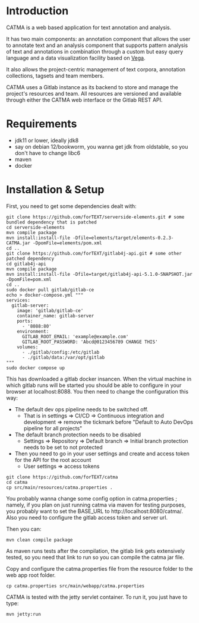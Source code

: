 # Introduction

CATMA is a web based application for text annotation and analysis.

It has two main components: an annotation component that allows the user to annotate text and an analysis component that supports pattern analysis of text and annotations in combination through a custom but easy query language and a data visualization facility based on [Vega](https://vega.github.io/vega/).

It also allows the project-centric management of text corpora, annotation collections, tagsets and team members.

CATMA uses a Gitlab instance as its backend to store and manage the project's resources and team. All resources are versioned and available through either the CATMA web interface or the Gitlab REST API.

# Requirements
 * jdk11 or lower, ideally jdk8
  * say on debian 12/bookworm, you wanna get jdk from oldstable, so you don't have to change libc6
 * maven
 * docker

# Installation & Setup
First, you need to get some dependencies dealt with:
```
git clone https://github.com/forTEXT/serverside-elements.git # some bundled dependency that is patched
cd serverside-elements
mvn compile package
mvn install:install-file -Dfile=elements/target/elements-0.2.3-CATMA.jar -DpomFile=elements/pom.xml
cd ..
git clone https://github.com/forTEXT/gitlab4j-api.git # some other patched dependency
cd gitlab4j-api
mvn compile package
mvn install:install-file -Dfile=target/gitlab4j-api-5.1.0-SNAPSHOT.jar -DpomFile=pom.xml
cd ..
sudo docker pull gitlab/gitlab-ce
echo > docker-compose.yml """
services:
  gitlab-server:
    image: 'gitlab/gitlab-ce'
    container_name: gitlab-server
    ports:
      - '8088:80'
    environment:
      GITLAB_ROOT_EMAIL: 'example@example.com'
      GITLAB_ROOT_PASSWORD: 'Abcd@0123456789 CHANGE THIS'
    volumes:
      - ./gitlab/config:/etc/gitlab
      - ./gitlab/data:/var/opt/gitlab
"""
sudo docker compose up
```

This has downloaded a gitlab docker insancen. When the virtual machine in which gitlab
runs will be started you should be able to configure in your browser at localhost:8088.
You then need to change the configuration this way:
 * The default dev ops pipeline needs to be switched off.
   * That is in settings => CI/CD => Continuous integration and development => remove
     the tickmark before "Default to Auto DevOps pipeline for all projects"
 * The default branch protection needs to be disabled
   * Settings => Repository => Default branch => Initial branch protection needs to be
     set to not protected
 * Then you need to go in your user settings and create and access token for the API
   for the root account
   * User settings => access tokens

```
git clone https://github.com/forTEXT/catma
cd catma
cp src/main/resources/catma.properties .
```

You probably wanna change some config option in catma.properties ; namely, if you
plan on just running catma via maven for testing purposes, you probably want
to set the BASE_URL to http://localhost:8080/catma/. Also you need to configure the
gitlab access token and server url.

Then you can:
```
mvn clean compile package
```
As maven runs tests after the compilation, the gitlab link gets extensively tested,
so you need that link to run so you can compile the catma jar file.

Copy and configure the catma.properties file from the resource folder to the web app root folder.
```
cp catma.properties src/main/webapp/catma.properties
```

CATMA is tested with the jetty servlet container. To run it, you just have to type:
```
mvn jetty:run
```
